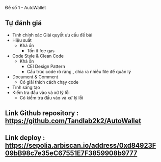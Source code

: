 Đề số 1 - AutoWallet 

## Tự đánh giá 
- Tính chính xác
    Giải quyết ưu cầu đề bài
- Hiệu suất
    - Khá ổn 
      + Tốn ít fee gas
- Code Style & Clean Code
    - Khá ổn 
      + CEI Design Pattern 
      + Cấu trúc code rõ ràng , chia ra nhiều file để quản lý 
- Document & Comment
    - Có giải thích cách chạy code
- Tính sáng tạo
- Kiểm tra đầu vào và xử lý lỗi 
    - Có kiểm tra đầu vào và xử lý lỗi 

## Link Github repository : https://github.com/Tandlab2k2/AutoWallet
## Link deploy : https://sepolia.arbiscan.io/address/0xd84923F09bB98c7e35eC67551E7F3859908b9777
